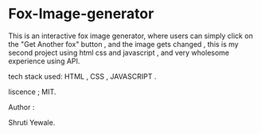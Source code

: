 # Fox-Image-generator
This is an interactive fox image generator, where users can simply click on the "Get Another fox" button , and the image gets changed , this is my second project using html css and javascript , 
and very wholesome experience using API. 

tech stack used: HTML , CSS , JAVASCRIPT .

liscence ; MIT. 

Author : 

Shruti Yewale. 
